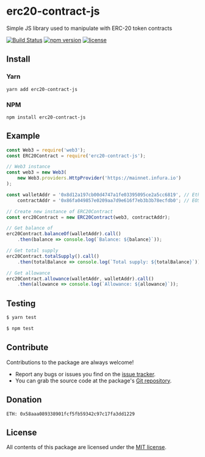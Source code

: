 # erc20-contract-js
Simple JS library used to manipulate with ERC-20 token contracts

[![Build Status](https://travis-ci.org/OsoianMarcel/erc20-contract-js.svg?branch=master)](https://travis-ci.org/OsoianMarcel/erc20-contract-js)
[![npm version](https://img.shields.io/npm/v/react.svg?style=flat)](https://www.npmjs.com/package/erc20-contract-js)
[![license](https://img.shields.io/github/license/mashape/apistatus.svg)](https://github.com/OsoianMarcel/erc20-contract-js/blob/master/LICENSE)

## Install

### Yarn
```
yarn add erc20-contract-js
```

### NPM
```
npm install erc20-contract-js
```

## Example
```js
const Web3 = require('web3');
const ERC20Contract = require('erc20-contract-js');

// Web3 instance
const web3 = new Web3(
	new Web3.providers.HttpProvider('https://mainnet.infura.io')
);

const walletAddr = '0x8d12a197cb00d4747a1fe03395095ce2a5cc6819', // EtherDelta contract address
	contractAddr = '0x86fa049857e0209aa7d9e616f7eb3b3b78ecfdb0'; // EOS contract address

// Create new instance of ERC20Contract
const erc20Contract = new ERC20Contract(web3, contractAddr);

// Get balance of
erc20Contract.balanceOf(walletAddr).call()
	.then(balance => console.log(`Balance: ${balance}`));

// Get total supply
erc20Contract.totalSupply().call()
	.then(totalBalance => console.log(`Total supply: ${totalBalance}`));

// Get allowance
erc20Contract.allowance(walletAddr, walletAddr).call()
	.then(allowance => console.log(`Allowance: ${allowance}`));
```

## Testing

```bash
$ yarn test
```

```bash
$ npm test
```

## Contribute

Contributions to the package are always welcome!

* Report any bugs or issues you find on the [issue tracker].
* You can grab the source code at the package's [Git repository].

## Donation

```
ETH: 0x58aaa089338901fcf5fb59342c97c17fa3dd1229
```

## License

All contents of this package are licensed under the [MIT license].

[issue tracker]: https://github.com/OsoianMarcel/erc20-contract-js/issues
[Git repository]: https://github.com/OsoianMarcel/erc20-contract-js
[MIT license]: LICENSE

